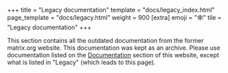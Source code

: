 +++
title = "Legacy documentation"
template = "docs/legacy_index.html"
page_template = "docs/legacy.html"
weight = 900
[extra]
emoji = "🕸️"
tile = "Legacy documentation"
+++

This section contains all the outdated documentation from the former matrix.org
website. This documentation was kept as an archive. Please use documentation
listed on the [Documentation](/docs) section of this website, except what is
listed in "Legacy" (which leads to this page).
